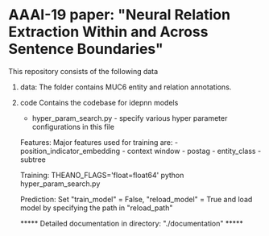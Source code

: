# AAAI-19 paper: "Neural Relation Extraction Within and Across Sentence Boundaries"

This repository consists of the following data

1. data:
    The folder contains MUC6 entity and relation annotations.

2. code
    Contains the codebase for idepnn models

    - hyper_param_search.py - specify various hyper parameter configurations in this file

    Features:
        Major features used for training are:
        - position_indicator_embedding
        - context window
        - postag
        - entity_class
        - subtree

    Training:
        THEANO_FLAGS='float=float64' python hyper_param_search.py

    Prediction:
        Set "train_model" = False, "reload_model" = True and load model by specifying the path in "reload_path"


    ***** Detailed documentation in directory: "./documentation" *****






